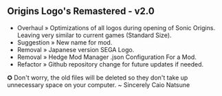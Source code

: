 ## Origins Logo's Remastered - v2.0

- Overhaul » Optimizations of all logos during opening of Sonic Origins. Leaving very similar to current games (Standard Size).
- Suggestion » New name for mod.
- Removal » Japanese version SEGA Logo.
- Removal » Hedge Mod Manager .json Configuration For a Mod.
- Refactor » Github repository change for future updates if needed.

✪ Don't worry, the old files will be deleted so they don't take up unnecessary space on your computer.
~ Sincerely Caio Natsune